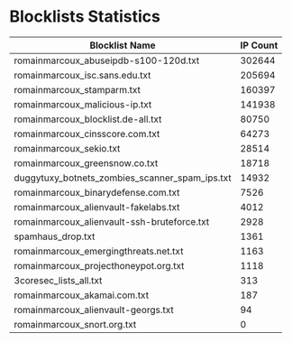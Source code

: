 # Blocklists Statistics
| Blocklist Name | IP Count |
|----|----|
| romainmarcoux_abuseipdb-s100-120d.txt | 302644 |
| romainmarcoux_isc.sans.edu.txt | 205694 |
| romainmarcoux_stamparm.txt | 160397 |
| romainmarcoux_malicious-ip.txt | 141938 |
| romainmarcoux_blocklist.de-all.txt | 80750 |
| romainmarcoux_cinsscore.com.txt | 64273 |
| romainmarcoux_sekio.txt | 28514 |
| romainmarcoux_greensnow.co.txt | 18718 |
| duggytuxy_botnets_zombies_scanner_spam_ips.txt | 14932 |
| romainmarcoux_binarydefense.com.txt | 7526 |
| romainmarcoux_alienvault-fakelabs.txt | 4012 |
| romainmarcoux_alienvault-ssh-bruteforce.txt | 2928 |
| spamhaus_drop.txt | 1361 |
| romainmarcoux_emergingthreats.net.txt | 1163 |
| romainmarcoux_projecthoneypot.org.txt | 1118 |
| 3coresec_lists_all.txt | 313 |
| romainmarcoux_akamai.com.txt | 187 |
| romainmarcoux_alienvault-georgs.txt | 94 |
| romainmarcoux_snort.org.txt | 0 |
